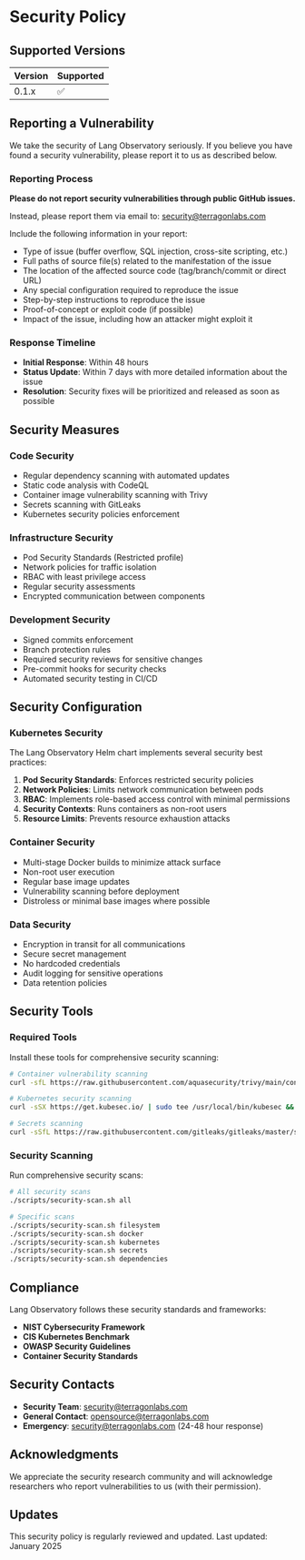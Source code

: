 # Security Policy

## Supported Versions

| Version | Supported          |
| ------- | ------------------ |
| 0.1.x   | :white_check_mark: |

## Reporting a Vulnerability

We take the security of Lang Observatory seriously. If you believe you have
found a security vulnerability, please report it to us as described below.

### Reporting Process

**Please do not report security vulnerabilities through public GitHub issues.**

Instead, please report them via email to: security@terragonlabs.com

Include the following information in your report:

- Type of issue (buffer overflow, SQL injection, cross-site scripting, etc.)
- Full paths of source file(s) related to the manifestation of the issue
- The location of the affected source code (tag/branch/commit or direct URL)
- Any special configuration required to reproduce the issue
- Step-by-step instructions to reproduce the issue
- Proof-of-concept or exploit code (if possible)
- Impact of the issue, including how an attacker might exploit it

### Response Timeline

- **Initial Response**: Within 48 hours
- **Status Update**: Within 7 days with more detailed information about the
  issue
- **Resolution**: Security fixes will be prioritized and released as soon as
  possible

## Security Measures

### Code Security

- Regular dependency scanning with automated updates
- Static code analysis with CodeQL
- Container image vulnerability scanning with Trivy
- Secrets scanning with GitLeaks
- Kubernetes security policies enforcement

### Infrastructure Security

- Pod Security Standards (Restricted profile)
- Network policies for traffic isolation
- RBAC with least privilege access
- Regular security assessments
- Encrypted communication between components

### Development Security

- Signed commits enforcement
- Branch protection rules
- Required security reviews for sensitive changes
- Pre-commit hooks for security checks
- Automated security testing in CI/CD

## Security Configuration

### Kubernetes Security

The Lang Observatory Helm chart implements several security best practices:

1. **Pod Security Standards**: Enforces restricted security policies
2. **Network Policies**: Limits network communication between pods
3. **RBAC**: Implements role-based access control with minimal permissions
4. **Security Contexts**: Runs containers as non-root users
5. **Resource Limits**: Prevents resource exhaustion attacks

### Container Security

- Multi-stage Docker builds to minimize attack surface
- Non-root user execution
- Regular base image updates
- Vulnerability scanning before deployment
- Distroless or minimal base images where possible

### Data Security

- Encryption in transit for all communications
- Secure secret management
- No hardcoded credentials
- Audit logging for sensitive operations
- Data retention policies

## Security Tools

### Required Tools

Install these tools for comprehensive security scanning:

```bash
# Container vulnerability scanning
curl -sfL https://raw.githubusercontent.com/aquasecurity/trivy/main/contrib/install.sh | sh -s -- -b /usr/local/bin

# Kubernetes security scanning
curl -sSX https://get.kubesec.io/ | sudo tee /usr/local/bin/kubesec && sudo chmod +x /usr/local/bin/kubesec

# Secrets scanning
curl -sSfL https://raw.githubusercontent.com/gitleaks/gitleaks/master/scripts/install.sh | sh
```

### Security Scanning

Run comprehensive security scans:

```bash
# All security scans
./scripts/security-scan.sh all

# Specific scans
./scripts/security-scan.sh filesystem
./scripts/security-scan.sh docker
./scripts/security-scan.sh kubernetes
./scripts/security-scan.sh secrets
./scripts/security-scan.sh dependencies
```

## Compliance

Lang Observatory follows these security standards and frameworks:

- **NIST Cybersecurity Framework**
- **CIS Kubernetes Benchmark**
- **OWASP Security Guidelines**
- **Container Security Standards**

## Security Contacts

- **Security Team**: security@terragonlabs.com
- **General Contact**: opensource@terragonlabs.com
- **Emergency**: security@terragonlabs.com (24-48 hour response)

## Acknowledgments

We appreciate the security research community and will acknowledge researchers
who report vulnerabilities to us (with their permission).

## Updates

This security policy is regularly reviewed and updated. Last updated: January
2025
